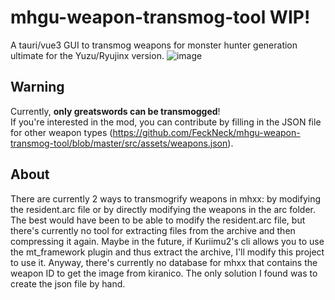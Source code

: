 # mhgu-weapon-transmog-tool WIP!
A tauri/vue3 GUI to transmog weapons for monster hunter generation ultimate for the Yuzu/Ryujinx version.
![image](https://github.com/FeckNeck/mhgu-weapon-transmog-tool/assets/41020659/f3c33951-b567-42da-b556-3d7040d4475e)

## Warning
Currently, **only greatswords can be transmogged**!  
If you're interested in the mod, you can contribute by filling in the JSON file for other weapon types (https://github.com/FeckNeck/mhgu-weapon-transmog-tool/blob/master/src/assets/weapons.json).  

## About
There are currently 2 ways to transmogrify weapons in mhxx: by modifying the resident.arc file or by directly modifying the weapons in the arc folder. The best would have been to be able to modify the resident.arc file, but there's currently no tool for extracting files from the archive and then compressing it again. Maybe in the future, if Kuriimu2's cli allows you to use the mt_framework plugin and thus extract the archive, I'll modify this project to use it.
Anyway, there's currently no database for mhxx that contains the weapon ID to get the image from kiranico. The only solution I found was to create the json file by hand. 

